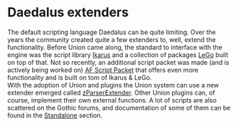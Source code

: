# Daedalus extenders
The default scripting language Daedalus can be quite limiting. Over the years the community created quite a few extenders to, well, extend the functionality. Before Union came along, the standard to interface with the engine was the script library [Ikarus](ikarus/index.md) and a collection of packages [LeGo](lego/index.md) built on top of that. Not so recently, an additional script packet was made (and is actively being worked on) [AF Script Packet](afsp/index.md) that offers even more functionality and is built on tom of Ikarus & LeGo.  
With the adoption of Union and plugins the Union system can use a new extender emerged called [zParserExtender](zparserextender/index.md). Other Union plugins can, of course, implement their own external functions.
A lot of scripts are also scattered on the Gothic forums, and documentation of some of them can be found in the [Standalone](standalone/index.md) section.